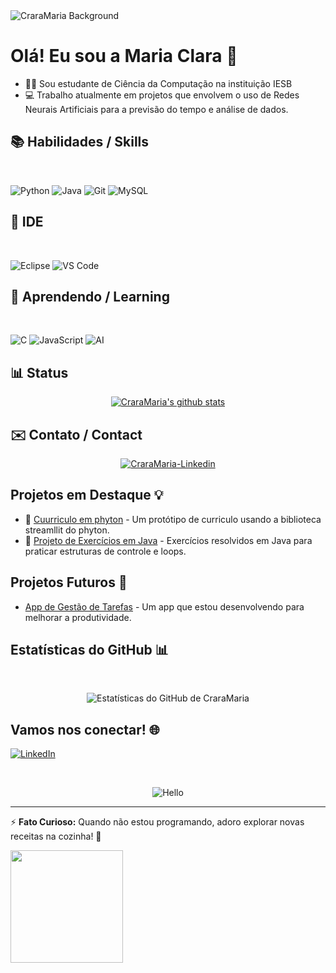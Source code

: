 <img align='center' src="./images/coelho.png" alt="CraraMaria Background"/>


# Olá! Eu sou a Maria Clara 👋
- 👋🏻 Sou estudante de Ciência da Computação na instituição IESB
- 💻 Trabalho atualmente em projetos que envolvem o uso de Redes Neurais Artificiais para a previsão do tempo e análise de dados.


## 📚 Habilidades / Skills

<section align='left'><br>
 
 ![Python](https://img.shields.io/badge/python-3670A0?style=for-the-badge&logo=python&logoColor=ffdd54)
 ![Java](https://img.shields.io/badge/Java-ED8B00?style=for-the-badge&logo=java&logoColor=white)
 ![Git](https://img.shields.io/badge/git-%23F05033.svg?style=for-the-badge&logo=git&logoColor=white)
 ![MySQL](https://img.shields.io/badge/mysql-%2300f.svg?style=for-the-badge&logo=mysql&logoColor=white)


</section>

## 💽 IDE 

<section align='left'><br>
 
 ![Eclipse](https://img.shields.io/badge/Eclipse-2C2255?style=for-the-badge&logo=eclipse&logoColor=white)
 ![VS Code](https://img.shields.io/badge/VS_Code-0078D4?style=for-the-badge&logo=visual-studio-code&logoColor=white)

</section>

## 🌱 Aprendendo / Learning

<section align='left'><br>

![C](https://img.shields.io/badge/C-%2300599C.svg?style=for-the-badge&logo=c&logoColor=white)
![JavaScript](https://img.shields.io/badge/javascript-%23F7DF1E.svg?style=for-the-badge&logo=javascript&logoColor=black)
![AI](https://img.shields.io/badge/Artificial_Intelligence-%2307405e.svg?style=for-the-badge&logo=ai&logoColor=white)

</section>

## 📊 Status

<section align='center'>
<a href="https://github.com/CraraMaria"><img src="https://github-readme-streak-stats.herokuapp.com/?user=CraraMaria&theme=tokyonight&hide_border=true)" alt="CraraMaria's github stats" /></a>
</section>
    
 ## ✉️ Contato / Contact

<section align='center'>
<a href='https://www.linkedin.com/in/maria-clara-fontenele-silva-334a08292/' target='_blank' ><img align='center' alt='CraraMaria-Linkedin' src='https://img.shields.io/badge/LinkedIn-0077B5?style=for-the-badge&logo=linkedin&logoColor=white'/></a>
</section>



## Projetos em Destaque 💡
- 🔗 [Cuurriculo em phyton]([https://github.com/CraraMaria/projeto-tempo-DF](https://curriculodoc-clara.streamlit.app)) - Um protótipo de curriculo usando a biblioteca streamllit do phyton.
- 🔗 [Projeto de Exercícios em Java](https://github.com/CraraMaria/JavaExerciciosResolvidos) - Exercícios resolvidos em Java para praticar estruturas de controle e loops.

## Projetos Futuros 🚧
- [App de Gestão de Tarefas](#) - Um app que estou desenvolvendo para melhorar a produtividade.


## Estatísticas do GitHub 📊

<section align='center'><br>
 
![Estatísticas do GitHub de CraraMaria](https://github-readme-stats.vercel.app/api?username=CraraMaria&show_icons=true&theme=dracula)

</section>

## Vamos nos conectar! 🌐
[![LinkedIn](https://img.shields.io/badge/LinkedIn-blue?style=for-the-badge&logo=linkedin)](https://www.linkedin.com/in/maria-clara-fontenele-silva-334a08292/)


<section align='center'><br>
 
![Hello](https://media.giphy.com/media/rzhRWftV63NbdJEnPj/giphy.gif)

</section>



---




⚡ **Fato Curioso:** Quando não estou programando, adoro explorar novas receitas na cozinha! 🍳


<!--
**CraraMaria/CraraMaria** is a ✨ _special_ ✨ repository because its `README.md` (this file) appears on your GitHub profile.

Here are some ideas to get you started:

- 🔭 I’m currently working on ...
- 🌱 I’m currently learning ...
- 👯 I’m looking to collaborate on ...
- 🤔 I’m looking for help with ...
- 💬 Ask me about ...
- 📫 How to reach me: ...
- 😄 Pronouns: ...
- ⚡ Fun fact: ...
-->

<div>
<a href="https://github.com/CraraMaria">
<img loading="lazy" height="180em" src="https://github-readme-stats.vercel.app/api/top-langs/?username=CraraMaria&layout=compact&langs_count=7&theme=dracula"/>
</div>

